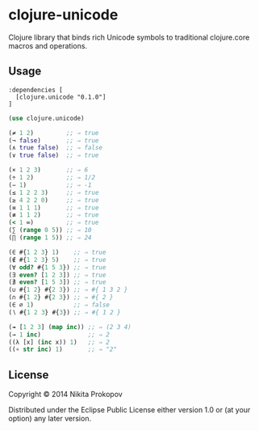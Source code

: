# clojure-unicode

Clojure library that binds rich Unicode symbols to traditional clojure.core macros and operations.

## Usage

```
:dependencies [
  [clojure.unicode "0.1.0"]
]
```

```clj
(use clojure.unicode)

(≠ 1 2)         ;; ⇒ true
(¬ false)       ;; ⇒ true
(∧ true false)  ;; ⇒ false
(∨ true false)  ;; ⇒ true

(× 1 2 3)       ;; ⇒ 6
(÷ 1 2)         ;; ⇒ 1/2
(− 1)           ;; ⇒ -1
(≤ 1 2 2 3)     ;; ⇒ true
(≥ 4 2 2 0)     ;; ⇒ true
(≡ 1 1 1)       ;; ⇒ true
(≢ 1 1 2)       ;; ⇒ true
(< 1 ∞)         ;; ⇒ true
(∑ (range 0 5)) ;; ⇒ 10
(∏ (range 1 5)) ;; ⇒ 24

(∈ #{1 2 3} 1)    ;; ⇒ true
(∉ #{1 2 3} 5)    ;; ⇒ true
(∀ odd? #{1 5 3}) ;; ⇒ true
(∃ even? [1 2 3]) ;; ⇒ true
(∄ even? [1 5 3]) ;; ⇒ true
(∪ #{1 2} #{2 3}) ;; ⇒ #{ 1 3 2 }
(∩ #{1 2} #{2 3}) ;; ⇒ #{ 2 }
(∈ ∅ 1)           ;; ⇒ false
(∖ #{1 2 3} #{3}) ;; ⇒ #{ 1 2 }

(↠ [1 2 3] (map inc)) ;; ⇒ (2 3 4)
(→ 1 inc)             ;; ⇒ 2
((λ [x] (inc x)) 1)   ;; ⇒ 2
((∘ str inc) 1)       ;; ⇒ "2"
```

## License

Copyright © 2014 Nikita Prokopov

Distributed under the Eclipse Public License either version 1.0 or (at your option) any later version.
